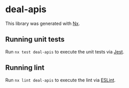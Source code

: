 # deal-apis

This library was generated with [Nx](https://nx.dev).

## Running unit tests

Run `nx test deal-apis` to execute the unit tests via [Jest](https://jestjs.io).

## Running lint

Run `nx lint deal-apis` to execute the lint via [ESLint](https://eslint.org/).
